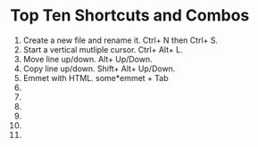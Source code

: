# Top Ten Shortcuts and Combos

1. Create a new file and rename it. Ctrl+ N then Ctrl+ S. 
1. Start a vertical mutliple cursor. Ctrl+ Alt+ L.
1. Move line up/down. Alt+ Up/Down.
1. Copy line up/down. Shift+ Alt+ Up/Down.
1. Emmet with HTML. some*emmet + Tab 
1. 
1. 
1. 
1. 
1. 
1. 